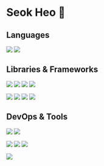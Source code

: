 # Seok Heo 👋

## Languages
![](https://img.shields.io/static/v1?style=flat-square&label=&message=Python&labelColor=fff&color=3776AB&logoColor=3776AB&logo=python)
![](https://img.shields.io/static/v1?style=flat-square&label=&message=Cpp&labelColor=fff&color=00599C&logoColor=00599C&logo=Cplusplus)


## Libraries & Frameworks
![](https://img.shields.io/static/v1?style=flat-square&label=&message=ROS&labelColor=fff&color=22314E&logoColor=22314E&logo=ROS)
![](https://img.shields.io/static/v1?style=flat-square&label=&message=numpy&labelColor=fff&color=013243&logoColor=013243&logo=numpy)
![](https://img.shields.io/static/v1?style=flat-square&label=&message=pandas&labelColor=fff&color=150458&logoColor=150458&logo=pandas)
![](https://img.shields.io/static/v1?style=flat-square&label=&message=OpenCV&labelColor=fff&color=5C3EE8&logoColor=5C3EE8&logo=opencv)

![](https://img.shields.io/static/v1?style=flat-square&label=&message=PyTorch&labelColor=fff&color=EE4C2C&logoColor=EE4C2C&logo=pytorch)
![](https://img.shields.io/static/v1?style=flat-square&label=&message=TensorFlow&labelColor=fff&color=FF6F00&logoColor=FF6F00&logo=tensorflow)
![](https://img.shields.io/static/v1?style=flat-square&label=&message=scikit-learn&labelColor=fff&color=F7931E&logoColor=F7931E&logo=scikit-learn)
![](https://img.shields.io/static/v1?style=flat-square&label=&message=keras&labelColor=fff&color=D00000&logoColor=D00000&logo=keras)

## DevOps & Tools
![](https://img.shields.io/static/v1?style=flat-square&label=&message=Git&labelColor=fff&color=F05032&logoColor=F05032&logo=git)
![](https://img.shields.io/static/v1?style=flat-square&label=&message=GitHub&labelColor=fff&color=181717&logoColor=181717&logo=github)

![](https://img.shields.io/static/v1?style=flat-square&label=&message=vim&labelColor=fff&color=019733&logoColor=019733&logo=vim)
![](https://img.shields.io/static/v1?style=flat-square&label=&message=VScode&labelColor=fff&color=007ACC&logoColor=007ACC&logo=visualstudiocode)
![](https://img.shields.io/static/v1?style=flat-square&label=&message=VisualStudio&labelColor=fff&color=5C2D91&logoColor=5C2D91&logo=visualstudio)

![](https://img.shields.io/static/v1?style=flat-square&label=&message=Docker&labelColor=fff&color=2496ED&logoColor=2496ED&logo=docker)



<!--
**hursuk1/hursuk1** is a ✨ _special_ ✨ repository because its `README.md` (this file) appears on your GitHub profile.

Here are some ideas to get you started:

- 🔭 I’m currently working on ...
- 🌱 I’m currently learning ...
- 👯 I’m looking to collaborate on ...
- 🤔 I’m looking for help with ...
- 💬 Ask me about ...
- 📫 How to reach me: ...
- 😄 Pronouns: ...
- ⚡ Fun fact: ...
-->

